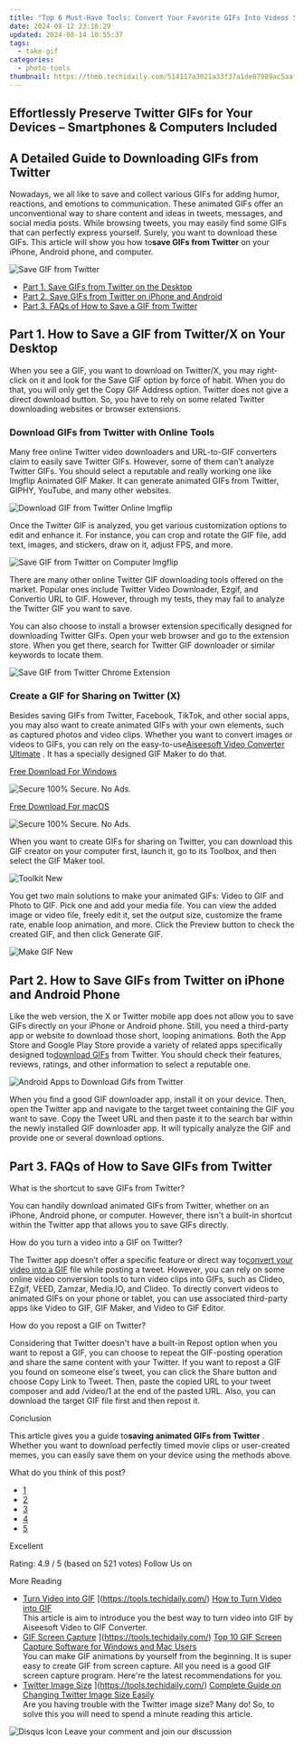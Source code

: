 ```yaml
---
title: "Top 6 Must-Have Tools: Convert Your Favorite GIFs Into Videos Seamlessly!"
date: 2024-08-12 23:16:29
updated: 2024-08-14 10:55:37
tags:
  - take-gif
categories:
  - photo-tools
thumbnail: https://thmb.techidaily.com/514117a3021a33f37a1de87989ac5aafb2c56d537f2dcd6dd1e7e40ca67a9fa0.jpg
---
```


## Effortlessly Preserve Twitter GIFs for Your Devices – Smartphones & Computers Included

## A Detailed Guide to Downloading GIFs from Twitter

 Nowadays, we all like to save and collect various GIFs for adding humor, reactions, and emotions to communication. These animated GIFs offer an unconventional way to share content and ideas in tweets, messages, and social media posts. While browsing tweets, you may easily find some GIFs that can perfectly express yourself. Surely, you want to download these GIFs. This article will show you how to**save GIFs from Twitter** on your iPhone, Android phone, and computer.

![Save GIF from Twitter](https://www.aiseesoft.com/images/how-to/save-gif-from-twitter/save-gif-from-twitter.jpg)

* [Part 1. Save GIFs from Twitter on the Desktop](https://tools.techidaily.com/)
* [Part 2. Save GIFs from Twitter on iPhone and Android](https://tools.techidaily.com/)
* [Part 3. FAQs of How to Save a GIF from Twitter](https://tools.techidaily.com/)

## Part 1\. How to Save a GIF from Twitter/X on Your Desktop

 When you see a GIF, you want to download on Twitter/X, you may right-click on it and look for the Save GIF option by force of habit. When you do that, you will only get the Copy GIF Address option. Twitter does not give a direct download button. So, you have to rely on some related Twitter downloading websites or browser extensions.

### Download GIFs from Twitter with Online Tools

 Many free online Twitter video downloaders and URL-to-GIF converters claim to easily save Twitter GIFs. However, some of them can’t analyze Twitter GIFs. You should select a reputable and really working one like Imgflip Animated GIF Maker. It can generate animated GIFs from Twitter, GIPHY, YouTube, and many other websites.

![Download GIF from Twitter Online Imgflip](https://www.aiseesoft.com/images/how-to/save-gif-from-twitter/download-gif-from-twitter-online-imgflip.jpg)

 Once the Twitter GIF is analyzed, you get various customization options to edit and enhance it. For instance, you can crop and rotate the GIF file, add text, images, and stickers, draw on it, adjust FPS, and more.

![Save GIF from Twitter on Computer Imgflip](https://www.aiseesoft.com/images/how-to/save-gif-from-twitter/save-gif-from-twitter-on-computer-imgflip.jpg)

 There are many other online Twitter GIF downloading tools offered on the market. Popular ones include Twitter Video Downloader, Ezgif, and Convertio URL to GIF. However, through my tests, they may fail to analyze the Twitter GIF you want to save.

 You can also choose to install a browser extension specifically designed for downloading Twitter GIFs. Open your web browser and go to the extension store. When you get there, search for Twitter GIF downloader or similar keywords to locate them.

![Save GIF from Twitter Chrome Extension](https://www.aiseesoft.com/images/how-to/save-gif-from-twitter/save-gif-from-twitter-chrome-extension.jpg)

### Create a GIF for Sharing on Twitter (X)

 Besides saving GIFs from Twitter, Facebook, TikTok, and other social apps, you may also want to create animated GIFs with your own elements, such as captured photos and video clips. Whether you want to convert images or videos to GIFs, you can rely on the easy-to-use[Aiseesoft Video Converter Ultimate](https://tools.techidaily.com/aiseesoft/video-converter-ultimate/) . It has a specially designed GIF Maker to do that.

[Free Download For Windows](https://secure.2checkout.com/order/cart.php?PRODS=4575878&QTY=1&AFFILIATE=108875)

![Secure](https://www.aiseesoft.com/images/product/secure.svg) 100% Secure. No Ads.

[Free Download For macOS](https://secure.2checkout.com/order/cart.php?PRODS=4594445&QTY=1&AFFILIATE=108875)

![Secure](https://www.aiseesoft.com/images/product/secure.svg) 100% Secure. No Ads.

 When you want to create GIFs for sharing on Twitter, you can download this GIF creator on your computer first, launch it, go to its Toolbox, and then select the GIF Maker tool.

![Toolkit New](https://www.aiseesoft.com/images/video-converter-ultimate/toolkit-new.jpg)

 You get two main solutions to make your animated GIFs: Video to GIF and Photo to GIF. Pick one and add your media file. You can view the added image or video file, freely edit it, set the output size, customize the frame rate, enable loop animation, and more. Click the Preview button to check the created GIF, and then click Generate GIF.

![Make GIF New](https://www.aiseesoft.com/images/video-converter-ultimate/make-gif-new.jpg)

## Part 2\. How to Save GIFs from Twitter on iPhone and Android Phone

 Like the web version, the X or Twitter mobile app does not allow you to save GIFs directly on your iPhone or Android phone. Still, you need a third-party app or website to download those short, looping animations. Both the App Store and Google Play Store provide a variety of related apps specifically designed to[download GIFs](https://tools.techidaily.com/) from Twitter. You should check their features, reviews, ratings, and other information to select a reputable one.

![Android Apps to Download Gifs from Twitter](https://www.aiseesoft.com/images/how-to/save-gif-from-twitter/android-apps-to-download-gifs-from-twitter.jpg)

 When you find a good GIF downloader app, install it on your device. Then, open the Twitter app and navigate to the target tweet containing the GIF you want to save. Copy the Tweet URL and then paste it to the search bar within the newly installed GIF downloader app. It will typically analyze the GIF and provide one or several download options.

## Part 3\. FAQs of How to Save GIFs from Twitter

 What is the shortcut to save GIFs from Twitter?

 You can handily download animated GIFs from Twitter, whether on an iPhone, Android phone, or computer. However, there isn't a built-in shortcut within the Twitter app that allows you to save GIFs directly.

 How do you turn a video into a GIF on Twitter?

 The Twitter app doesn’t offer a specific feature or direct way to[convert your video into a GIF](https://tools.techidaily.com/) file while posting a tweet. However, you can rely on some online video conversion tools to turn video clips into GIFs, such as Clideo, EZgif, VEED, Zamzar, Media.IO, and Clideo. To directly convert videos to animated GIFs on your phone or tablet, you can use associated third-party apps like Video to GIF, GIF Maker, and Video to GIF Editor.

How do you repost a GIF on Twitter?

 Considering that Twitter doesn't have a built-in Repost option when you want to repost a GIF, you can choose to repeat the GIF-posting operation and share the same content with your Twitter. If you want to repost a GIF you found on someone else's tweet, you can click the Share button and choose Copy Link to Tweet. Then, paste the copied URL to your tweet composer and add /video/1 at the end of the pasted URL. Also, you can download the target GIF file first and then repost it.

Conclusion

 This article gives you a guide to**saving animated GIFs from Twitter** . Whether you want to download perfectly timed movie clips or user-created memes, you can easily save them on your device using the methods above.

What do you think of this post?

* [1](https://tools.techidaily.com/)
* [2](https://tools.techidaily.com/)
* [3](https://tools.techidaily.com/)
* [4](https://tools.techidaily.com/)
* [5](https://tools.techidaily.com/)

Excellent

Rating: 4.9 / 5 (based on 521 votes) Follow Us on [](https://www.facebook.com/aiseesoft) [](https://twitter.com/AiseesoftStudio) [](https://www.youtube.com/c/aiseesoft)

More Reading

* [Turn Video into GIF](https://www.aiseesoft.com/images/more-reading/turn-video-into-gif-s.jpg) ](https://tools.techidaily.com/) [How to Turn Video into GIF](https://tools.techidaily.com/)  
 This article is aim to introduce you the best way to turn video into GIF by Aiseesoft Video to GIF Converter.
* [GIF Screen Capture](https://www.aiseesoft.com/images/more-reading/gif-screen-capture-s.jpg) ](https://tools.techidaily.com/) [Top 10 GIF Screen Capture Software for Windows and Mac Users](https://tools.techidaily.com/)  
 You can make GIF animations by yourself from the beginning. It is super easy to create GIF from screen capture. All you need is a good GIF screen capture program. Here're the latest recommendations for you.
* [Twitter Image Size](https://www.aiseesoft.com/images/more-reading/twitter-image-size-s.jpg) ](https://tools.techidaily.com/) [Complete Guide on Changing Twitter Image Size Easily](https://tools.techidaily.com/)  
 Are you having trouble with the Twitter image size? Many do! So, to solve this you will need to spend a minute reading this article.

![Disqus Icon](https://www.aiseesoft.com/images/article/disqus-icon.png) Leave your comment and join our discussion

<ins class="adsbygoogle"
     style="display:block"
     data-ad-format="autorelaxed"
     data-ad-client="ca-pub-7571918770474297"
     data-ad-slot="1223367746"></ins>



<ins class="adsbygoogle"
     style="display:block"
     data-ad-client="ca-pub-7571918770474297"
     data-ad-slot="8358498916"
     data-ad-format="auto"
     data-full-width-responsive="true"></ins>
